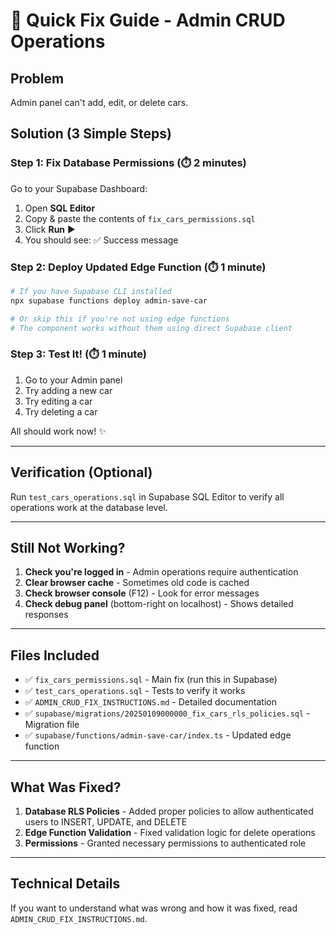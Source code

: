 # 🚀 Quick Fix Guide - Admin CRUD Operations

## Problem
Admin panel can't add, edit, or delete cars.

## Solution (3 Simple Steps)

### Step 1: Fix Database Permissions (⏱️ 2 minutes)

Go to your Supabase Dashboard:
1. Open **SQL Editor**
2. Copy & paste the contents of `fix_cars_permissions.sql`
3. Click **Run** ▶️
4. You should see: ✅ Success message

### Step 2: Deploy Updated Edge Function (⏱️ 1 minute)

```bash
# If you have Supabase CLI installed
npx supabase functions deploy admin-save-car

# Or skip this if you're not using edge functions
# The component works without them using direct Supabase client
```

### Step 3: Test It! (⏱️ 1 minute)

1. Go to your Admin panel
2. Try adding a new car
3. Try editing a car
4. Try deleting a car

All should work now! ✨

---

## Verification (Optional)

Run `test_cars_operations.sql` in Supabase SQL Editor to verify all operations work at the database level.

---

## Still Not Working?

1. **Check you're logged in** - Admin operations require authentication
2. **Clear browser cache** - Sometimes old code is cached
3. **Check browser console** (F12) - Look for error messages
4. **Check debug panel** (bottom-right on localhost) - Shows detailed responses

---

## Files Included

- ✅ `fix_cars_permissions.sql` - Main fix (run this in Supabase)
- ✅ `test_cars_operations.sql` - Tests to verify it works
- ✅ `ADMIN_CRUD_FIX_INSTRUCTIONS.md` - Detailed documentation
- ✅ `supabase/migrations/20250109000000_fix_cars_rls_policies.sql` - Migration file
- ✅ `supabase/functions/admin-save-car/index.ts` - Updated edge function

---

## What Was Fixed?

1. **Database RLS Policies** - Added proper policies to allow authenticated users to INSERT, UPDATE, and DELETE
2. **Edge Function Validation** - Fixed validation logic for delete operations
3. **Permissions** - Granted necessary permissions to authenticated role

---

## Technical Details

If you want to understand what was wrong and how it was fixed, read `ADMIN_CRUD_FIX_INSTRUCTIONS.md`.
